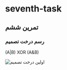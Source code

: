 # seventh-task
 
 ## تمرین ششم
 ### رسم درخت تصمیم
 
 (A|B) XOR (A&B)
 
 ![اولین درخت تصمیم](https://drive.google.com/file/d/13zEDiJ7cHWN6BpF6vk8ghzcipYcRTLWB/view?usp=sharing)

